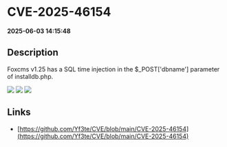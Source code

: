 # CVE-2025-46154

**2025-06-03 14:15:48**

## Description
Foxcms v1.25 has a SQL time injection in the $_POST['dbname'] parameter of installdb.php.

![](https://img.shields.io/static/v1?label=Score&message=8.4&color=red)
![](https://img.shields.io/static/v1?label=Severity&message=HIGH&color=red)
![](https://img.shields.io/static/v1?label=CWE&message=SQL&color=green)

## Links
- [https://github.com/Yf3te/CVE/blob/main/CVE-2025-46154](https://github.com/Yf3te/CVE/blob/main/CVE-2025-46154)
